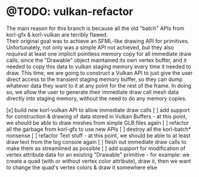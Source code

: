 # @TODO: vulkan-refactor

The main reason for this branch is because all the old "batch" APIs from korl-gfx & korl-vulkan are terribly flawed.  
Their original goal was to achieve an SFML-like drawing API for primitives.  
Unfortunately, not only was a simple API not achieved, but they also _required_ at least one implicit pointless memory copy for all immediate draw calls, since the "Drawable" object maintained its own vertex buffer, and it needed to copy this data to vulkan staging memory every time it needed to draw.
This time, we are going to construct a Vulkan API to just give the user direct access to the transient staging memory buffer, so they can dump whatever data they want to it at any point for the rest of the frame.  In doing so, we allow the user to generate their immediate draw call mesh data directly into staging memory, without the need to do any memory copies.

[x] build new korl-vulkan API to allow immediate draw calls
[ ] add support for construction & drawing of data stored in Vulkan Buffers
    - at this point, we should be able to draw meshes from simple GLB files again
[ ] refactor all the garbage from korl-gfx to use new APIs
    [ ] destroy all the korl-batch* nonsense
    [ ] refactor Text stuff
    - at this point, we should be able to at least draw text from the log console again
[ ] flesh out immediate draw calls to make them as streamlined as possible
[ ] add support for modification of vertex attribute data for an existing "Drawable" primitive
    - for example: we create a quad (with or without vertex color attribute), draw it, then we want to change the quad's vertex colors & draw it somewhere else
